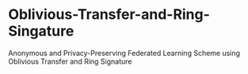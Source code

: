 # Oblivious-Transfer-and-Ring-Singature
Anonymous and Privacy-Preserving Federated Learning Scheme  using Oblivious Transfer and Ring Signature 

